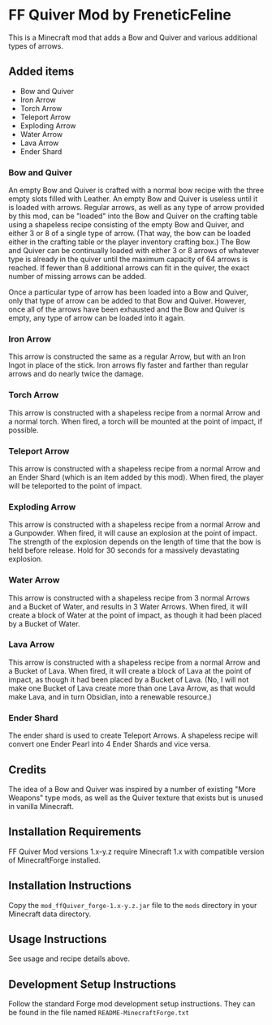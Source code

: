 # FF Quiver Mod by FreneticFeline

This is a Minecraft mod that adds a Bow and Quiver and various additional types of arrows.

## Added items
- Bow and Quiver
- Iron Arrow
- Torch Arrow
- Teleport Arrow
- Exploding Arrow
- Water Arrow
- Lava Arrow
- Ender Shard

### Bow and Quiver
An empty Bow and Quiver is crafted with a normal bow recipe with the three empty slots filled with Leather.
An empty Bow and Quiver is useless until it is loaded with arrows.  Regular arrows, as well as any type of
arrow provided by this mod, can be "loaded" into the Bow and Quiver on the crafting table 
using a shapeless recipe consisting of
the empty Bow and Quiver, and either 3 or 8 of a single type of arrow.  (That way, the bow can be loaded
either in the crafting table or the player inventory crafting box.)  The Bow and Quiver can be continually
loaded with either 3 or 8 arrows of whatever type is already in the quiver until the maximum capacity of 64
arrows is reached.  If fewer than 8 additional arrows can fit in the quiver, the exact number of missing
arrows can be added.

Once a particular type of arrow has been loaded into a Bow and Quiver, only that type of arrow can be
added to that Bow and Quiver.  However, once all of the arrows have been exhausted and the Bow and Quiver
is empty, any type of arrow can be loaded into it again.

### Iron Arrow
This arrow is constructed the same as a regular Arrow, but with an Iron Ingot in place of the stick.
Iron arrows fly faster and farther than regular arrows and do nearly twice the damage.

### Torch Arrow
This arrow is constructed with a shapeless recipe from a normal Arrow and a normal torch.  When fired,
a torch will be mounted at the point of impact, if possible.

### Teleport Arrow
This arrow is constructed with a shapeless recipe from a normal Arrow and an Ender Shard (which is an
item added by this mod). When fired, the player will be teleported to the point of impact.

### Exploding Arrow
This arrow is constructed with a shapeless recipe from a normal Arrow and a Gunpowder.  When fired,
it will cause an explosion at the point of impact.  The strength of the explosion depends on the
length of time that the bow is held before release.  Hold for 30 seconds for a massively devastating
explosion.

### Water Arrow
This arrow is constructed with a shapeless recipe from 3 normal Arrows and a Bucket of Water, and
results in 3 Water Arrows.  When fired, it will create a block of Water at the point of impact, as
though it had been placed by a Bucket of Water.

### Lava Arrow
This arrow is constructed with a shapeless recipe from a normal Arrow and a Bucket of Lava.  When
fired, it will create a block of Lava at the point of impact, as though it had been placed by a
Bucket of Lava.  (No, I will not make one Bucket of Lava create more than one Lava Arrow, as that
would make Lava, and in turn Obsidian, into a renewable resource.)

### Ender Shard
The ender shard is used to create Teleport Arrows.  A shapeless recipe will convert one Ender Pearl into
4 Ender Shards and vice versa.


## Credits
The idea of a Bow and Quiver was inspired by a number of existing "More Weapons" type mods, as well
as the Quiver texture that exists but is unused in vanilla Minecraft.

## Installation Requirements
FF Quiver Mod versions 1.x-y.z require Minecraft 1.x with compatible version
of MinecraftForge installed.

## Installation Instructions
Copy the `mod_ffQuiver_forge-1.x-y.z.jar` file to the `mods` directory in your Minecraft
data directory.

## Usage Instructions
See usage and recipe details above.

## Development Setup Instructions
Follow the standard Forge mod development setup instructions.  They can be found
in the file named `README-MinecraftForge.txt`
